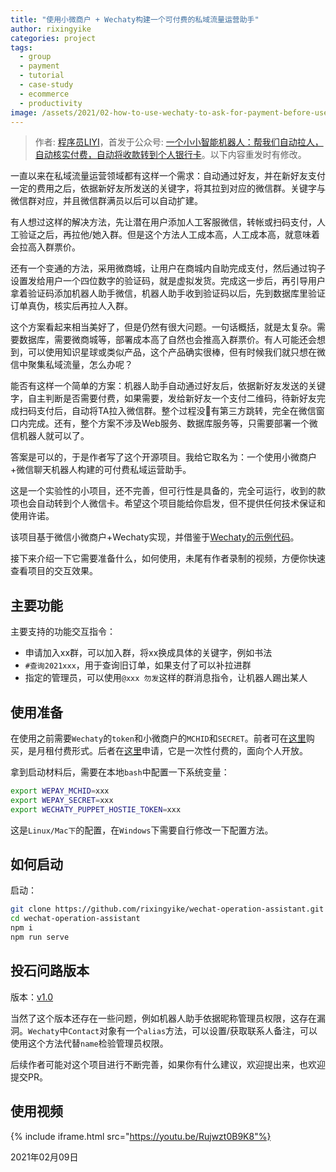 ```yaml
---
title: "使用小微商户 + Wechaty构建一个可付费的私域流量运营助手"
author: rixingyike
categories: project
tags:
  - group
  - payment
  - tutorial
  - case-study
  - ecommerce
  - productivity
image: /assets/2021/02-how-to-use-wechaty-to-ask-for-payment-before-user-joining-the-group/paying-by-qrcode.png
---
```


> 作者: [程序员LIYI](https://yishulun.com)，首发于公众号: [一个小小智能机器人：帮我们自动拉人，自动核实付费，自动将收款转到个人银行卡](https://mp.weixin.qq.com/s/TUKmK7IgJElECt7hNq5QEA)。以下内容重发时有修改。

一直以来在私域流量运营领域都有这样一个需求：自动通过好友，并在新好友支付一定的费用之后，依据新好友所发送的关键字，将其拉到对应的微信群。关键字与微信群对应，并且微信群满员以后可以自动扩建。

有人想过这样的解决方法，先让潜在用户添加人工客服微信，转帐或扫码支付，人工验证之后，再拉他/她入群。但是这个方法人工成本高，人工成本高，就意味着会拉高入群票价。

还有一个变通的方法，采用微商城，让用户在商城内自助完成支付，然后通过钩子设置发给用户一个四位数字的验证码，就是虚拟发货。完成这一步后，再引导用户拿着验证码添加机器人助手微信，机器人助手收到验证码以后，先到数据库里验证订单真伪，核实后再拉人入群。

这个方案看起来相当美好了，但是仍然有很大问题。一句话概括，就是太复杂。需要数据库，需要微商城等，部署成本高了自然也会推高入群票价。有人可能还会想到，可以使用知识星球或类似产品，这个产品确实很棒，但有时候我们就只想在微信中聚集私域流量，怎么办呢？

能否有这样一个简单的方案：机器人助手自动通过好友后，依据新好友发送的关键字，自主判断是否需要付费，如果需要，发给新好友一个支付二维码，待新好友完成扫码支付后，自动将TA拉入微信群。整个过程没有第三方跳转，完全在微信窗口内完成。还有，整个方案不涉及Web服务、数据库服务等，只需要部署一个微信机器人就可以了。

答案是可以的，于是作者写了这个开源项目。我给它取名为：一个使用小微商户+微信聊天机器人构建的可付费私域运营助手。

这是一个实验性的小项目，还不完善，但可行性是具备的，完全可运行，收到的款项也会自动转到个人微信卡。希望这个项目能给你启发，但不提供任何技术保证和使用许诺。

该项目基于微信小微商户+Wechaty实现，并借鉴于[Wechaty的示例代码](https://github.com/wechaty/wechaty-getting-started)。

接下来介绍一下它需要准备什么，如何使用，未尾有作者录制的视频，方便你快速查看项目的交互效果。

## 主要功能

主要支持的功能交互指令：

- 申请加入xx群，可以加入群，将xx换成具体的关键字，例如书法
- `#查询2021xxx`，用于查询旧订单，如果支付了可以补拉进群
- 指定的管理员，可以使用`@xxx 勿发`这样的群消息指令，让机器人踢出某人

## 使用准备

在使用之前需要`Wechaty`的`token`和小微商户的`MCHID`和`SECRET`。前者可在[这里](https://qiwei.juzibot.com/corpPremium/wechaty)购买，是月租付费形式。后者在[这里](https://pay.xunhuweb.com/)申请，它是一次性付费的，面向个人开放。

拿到启动材料后，需要在本地`bash`中配置一下系统变量：

```bash
export WEPAY_MCHID=xxx
export WEPAY_SECRET=xxx
export WECHATY_PUPPET_HOSTIE_TOKEN=xxx
```

这是`Linux/Mac下`的配置，在`Windows`下需要自行修改一下配置方法。

## 如何启动

启动：

```bash
git clone https://github.com/rixingyike/wechat-operation-assistant.git --depth=1
cd wechat-operation-assistant
npm i
npm run serve
```

## 投石问路版本

版本：[v1.0](https://github.com/rixingyike/wechat-operation-assistant/releases/tag/v1.0)

当然了这个版本还存在一些问题，例如机器人助手依据昵称管理员权限，这存在漏洞。`Wechaty`中`Contact`对象有一个`alias`方法，可以设置/获取联系人备注，可以使用这个方法代替`name`检验管理员权限。

后续作者可能对这个项目进行不断完善，如果你有什么建议，欢迎提出来，也欢迎提交PR。

## 使用视频

{% include iframe.html src="https://youtu.be/Rujwzt0B9K8"%}

2021年02月09日
